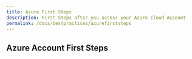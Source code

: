 ```yaml
---
title: Azure First Steps
description: First Steps after you access your Azure Cloud Account
permalink: /docs/bestpractices/azurefirststeps
---
```


## Azure Account First Steps
